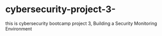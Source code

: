 # cybersecurity-project-3-
this is cybersecurity bootcamp project 3, Building a Security Monitoring Environment 
